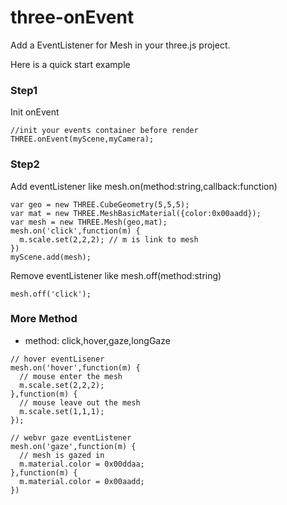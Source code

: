 # three-onEvent
Add  a EventListener for Mesh in your three.js project.

Here is a quick start example
### Step1 
Init onEvent 
```
//init your events container before render
THREE.onEvent(myScene,myCamera);
```
### Step2 
Add eventListener like mesh.on(method:string,callback:function)
```
var geo = new THREE.CubeGeometry(5,5,5);
var mat = new THREE.MeshBasicMaterial({color:0x00aadd});
var mesh = new THREE.Mesh(geo,mat);
mesh.on('click',function(m) {
  m.scale.set(2,2,2); // m is link to mesh
})
myScene.add(mesh);
```
Remove eventListener like mesh.off(method:string)
```
mesh.off('click');
```
### More Method
* method: click,hover,gaze,longGaze
```
// hover eventLisener 
mesh.on('hover',function(m) {
  // mouse enter the mesh
  m.scale.set(2,2,2); 
},function(m) {
  // mouse leave out the mesh
  m.scale.set(1,1,1);
});

// webvr gaze eventListener
mesh.on('gaze',function(m) {
  // mesh is gazed in
  m.material.color = 0x00ddaa;
},function(m) {
  m.material.color = 0x00aadd;
})
```
